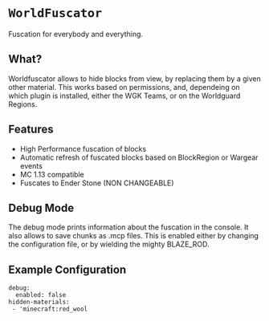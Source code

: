 # `WorldFuscator`

Fuscation for everybody and everything.

## What?

Worldfuscator allows to hide blocks from view, by replacing them by a given other material.
This works based on permissions, and, dependeing on which plugin is installed, either the WGK Teams, or on the Worldguard Regions.


## Features

* High Performance fuscation of blocks
* Automatic refresh of fuscated blocks based on BlockRegion or Wargear events
* MC 1.13 compatible
* Fuscates to Ender Stone (NON CHANGEABLE)

## Debug Mode
The debug mode prints information about the fuscation in the console. It also allows to save chunks as .mcp files.
This is enabled either by changing the configuration file, or by wielding the mighty BLAZE_ROD.

## Example Configuration
```
debug:
  enabled: false
hidden-materials:
 - 'minecraft:red_wool
```
